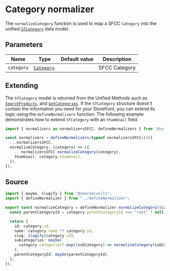 # Category normalizer

The `normalizeCategory` function is used to map a SFCC `Category` into the unified [`SfCategory`](/reference/unified-data-model.html#sfcategory) data model.

## Parameters

| Name       | Type                                                                                                                      | Default value | Description   |
| ---------- | ------------------------------------------------------------------------------------------------------------------------- | ------------- | ------------- |
| `category` | [`Category`](https://developer.salesforce.com/docs/commerce/b2c-commerce/references/ocapi-shop-api?meta=type%3Acategory). |               | SFCC Category |

## Extending

The `SfCategory` model is returned from the Unified Methods such as [`SearchProducts`](/unified-data-layer/unified-methods/products#searchproducts), and [`GetCategories`](/unified-data-layer/unified-methods/category#getcategories). If the `SfCategory` structure doesn't contain the information you need for your Storefront, you can extend its logic using the `defineNormalizers` function. The following example demonstrates how to extend `SfCategory` with an `thumbnail` field.

```ts
import { normalizers as normalizersSFCC, defineNormalizers } from "@vsf-enterprise/unified-api-sfcc";

const normalizers = defineNormalizers<typeof normalizersSFCC>()({
  ...normalizersSFCC,
  normalizeCategory: (category) => ({
    ...normalizersSFCC.normalizeCategory(category),
    thumbnail: category.thumbnail,
  }),
});
```

## Source

```ts [category.ts]
import { maybe, slugify } from "@shared/utils";
import { defineNormalizer } from "../defineNormalizer";

export const normalizeCategory = defineNormalizer.normalizeCategory((category, ctx) => {
  const parentCategoryId = category.parentCategoryId === "root" ? null : category.parentCategoryId;

  return {
    id: category.id,
    name: category.name ?? category.id,
    slug: slugify(category.id),
    subcategories: maybe(
      category.categories?.map((subCategory) => normalizeCategory(subCategory, ctx)),
    ),
    parentCategoryId: maybe(parentCategoryId),
  };
});
```
